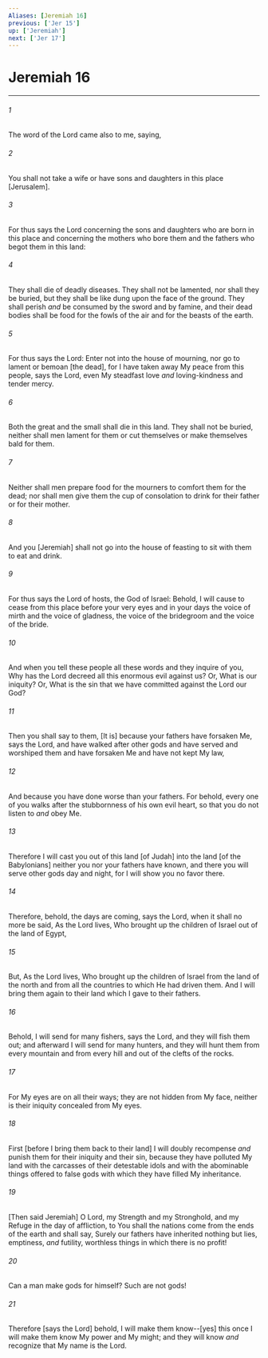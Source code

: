 ```yaml
---
Aliases: [Jeremiah 16]
previous: ['Jer 15']
up: ['Jeremiah']
next: ['Jer 17']
---
```

# Jeremiah 16

***














###### 1 






The word of the Lord came also to me, saying, 













###### 2 






You shall not take a wife or have sons and daughters in this place [Jerusalem]. 













###### 3 






For thus says the Lord concerning the sons and daughters who are born in this place and concerning the mothers who bore them and the fathers who begot them in this land: 













###### 4 






They shall die of deadly diseases. They shall not be lamented, nor shall they be buried, but they shall be like dung upon the face of the ground. They shall perish _and_ be consumed by the sword and by famine, and their dead bodies shall be food for the fowls of the air and for the beasts of the earth. 













###### 5 






For thus says the Lord: Enter not into the house of mourning, nor go to lament or bemoan [the dead], for I have taken away My peace from this people, says the Lord, even My steadfast love _and_ loving-kindness and tender mercy. 













###### 6 






Both the great and the small shall die in this land. They shall not be buried, neither shall men lament for them or cut themselves or make themselves bald for them. 













###### 7 






Neither shall men prepare food for the mourners to comfort them for the dead; nor shall men give them the cup of consolation to drink for their father or for their mother. 













###### 8 






And you [Jeremiah] shall not go into the house of feasting to sit with them to eat and drink. 













###### 9 






For thus says the Lord of hosts, the God of Israel: Behold, I will cause to cease from this place before your very eyes and in your days the voice of mirth and the voice of gladness, the voice of the bridegroom and the voice of the bride. 













###### 10 






And when you tell these people all these words and they inquire of you, Why has the Lord decreed all this enormous evil against us? Or, What is our iniquity? Or, What is the sin that we have committed against the Lord our God? 













###### 11 






Then you shall say to them, [It is] because your fathers have forsaken Me, says the Lord, and have walked after other gods and have served and worshiped them and have forsaken Me and have not kept My law, 













###### 12 






And because you have done worse than your fathers. For behold, every one of you walks after the stubbornness of his own evil heart, so that you do not listen to _and_ obey Me. 













###### 13 






Therefore I will cast you out of this land [of Judah] into the land [of the Babylonians] neither you nor your fathers have known, and there you will serve other gods day and night, for I will show you no favor there. 













###### 14 






Therefore, behold, the days are coming, says the Lord, when it shall no more be said, As the Lord lives, Who brought up the children of Israel out of the land of Egypt, 













###### 15 






But, As the Lord lives, Who brought up the children of Israel from the land of the north and from all the countries to which He had driven them. And I will bring them again to their land which I gave to their fathers. 













###### 16 






Behold, I will send for many fishers, says the Lord, and they will fish them out; and afterward I will send for many hunters, and they will hunt them from every mountain and from every hill and out of the clefts of the rocks. 













###### 17 






For My eyes are on all their ways; they are not hidden from My face, neither is their iniquity concealed from My eyes. 













###### 18 






First [before I bring them back to their land] I will doubly recompense _and_ punish them for their iniquity and their sin, because they have polluted My land with the carcasses of their detestable idols and with the abominable things offered to false gods with which they have filled My inheritance. 













###### 19 






[Then said Jeremiah] O Lord, my Strength and my Stronghold, and my Refuge in the day of affliction, to You shall the nations come from the ends of the earth and shall say, Surely our fathers have inherited nothing but lies, emptiness, _and_ futility, worthless things in which there is no profit! 













###### 20 






Can a man make gods for himself? Such are not gods! 













###### 21 






Therefore [says the Lord] behold, I will make them know--[yes] this once I will make them know My power and My might; and they will know _and_ recognize that My name is the Lord.
